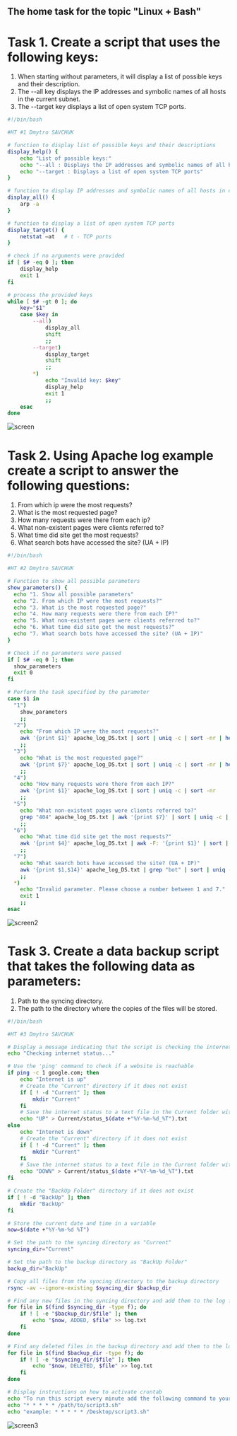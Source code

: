 ## The home task for the topic "Linux + Bash"

# Task 1. Create a script that uses the following keys:

1. When starting without parameters, it will display a list of possible keys and their description.
2. The --all key displays the IP addresses and symbolic names of all hosts in the current subnet.
3. The --target key displays a list of open system TCP ports.

```bash
#!/bin/bash

#HT #1 Dmytro SAVCHUK

# function to display list of possible keys and their descriptions
display_help() {
    echo "List of possible keys:"
    echo "--all : Displays the IP addresses and symbolic names of all hosts in the current subnet"
    echo "--target : Displays a list of open system TCP ports"
}

# function to display IP addresses and symbolic names of all hosts in current subnet
display_all() {
    arp -a
}

# function to display a list of open system TCP ports
display_target() {
    netstat –at   # t - TCP ports
}

# check if no arguments were provided
if [ $# -eq 0 ]; then
    display_help
    exit 1
fi

# process the provided keys
while [ $# -gt 0 ]; do
    key="$1"
    case $key in
        --all)
            display_all
            shift
            ;;
        --target)
            display_target
            shift
            ;;
        *)
            echo "Invalid key: $key"
            display_help
            exit 1
            ;;
    esac
done
```
![screen](https://github.com/d-SAVCHUK/EPAM_DevOps_HT_Linux_Bash/blob/main/task%201/Screenshot.png)

# Task 2. Using Apache log example create a script to answer the following questions:

1. From which ip were the most requests?
2. What is the most requested page?
3. How many requests were there from each ip?
4. What non-existent pages were clients referred to? 
5. What time did site get the most requests?
6. What search bots have accessed the site? (UA + IP)

```bash
#!/bin/bash

#HT #2 Dmytro SAVCHUK

# Function to show all possible parameters
show_parameters() {
  echo "1. Show all possible parameters"
  echo "2. From which IP were the most requests?"
  echo "3. What is the most requested page?"
  echo "4. How many requests were there from each IP?"
  echo "5. What non-existent pages were clients referred to?"
  echo "6. What time did site get the most requests?"
  echo "7. What search bots have accessed the site? (UA + IP)"
}

# Check if no parameters were passed
if [ $# -eq 0 ]; then
  show_parameters
  exit 0
fi

# Perform the task specified by the parameter
case $1 in
  "1")
    show_parameters
    ;;
  "2")
    echo "From which IP were the most requests?"
    awk '{print $1}' apache_log_DS.txt | sort | uniq -c | sort -nr | head -1
    ;;
  "3")
    echo "What is the most requested page?"
    awk '{print $7}' apache_log_DS.txt | sort | uniq -c | sort -nr | head -1
    ;;
  "4")
    echo "How many requests were there from each IP?"
    awk '{print $1}' apache_log_DS.txt | sort | uniq -c | sort -nr
    ;;
  "5")
    echo "What non-existent pages were clients referred to?"
    grep "404" apache_log_DS.txt | awk '{print $7}' | sort | uniq -c | sort -nr
    ;;
  "6")
    echo "What time did site get the most requests?"
    awk '{print $4}' apache_log_DS.txt | awk -F: '{print $1}' | sort | uniq -c | sort -nr | head -1
    ;;
  "7")
    echo "What search bots have accessed the site? (UA + IP)" 
    awk '{print $1,$14}' apache_log_DS.txt | grep "bot" | sort | uniq -c | sort -nr
    ;;
  *)
    echo "Invalid parameter. Please choose a number between 1 and 7."
    exit 1
    ;;
esac
```
![screen2](https://github.com/d-SAVCHUK/EPAM_DevOps_HT_Linux_Bash/blob/main/task%202/Screenshot.png)

# Task 3. Create a data backup script that takes the following data as parameters:

1. Path to the syncing directory.
2. The path to the directory where the copies of the files will be stored.

```bash
#!/bin/bash

#HT #3 Dmytro SAVCHUK

# Display a message indicating that the script is checking the internet status
echo "Checking internet status..."

# Use the 'ping' command to check if a website is reachable
if ping -c 1 google.com; then
    echo "Internet is up"
    # Create the "Current" directory if it does not exist
    if [ ! -d "Current" ]; then
        mkdir "Current"
    fi
    # Save the internet status to a text file in the Current folder with a timestamp in the filename
    echo "UP" > Current/status_$(date +"%Y-%m-%d_%T").txt
else
    echo "Internet is down"
    # Create the "Current" directory if it does not exist
    if [ ! -d "Current" ]; then
        mkdir "Current"
    fi
    # Save the internet status to a text file in the Current folder with a timestamp in the filename
    echo "DOWN" > Current/status_$(date +"%Y-%m-%d_%T").txt
fi

# Create the "BackUp Folder" directory if it does not exist
if [ ! -d "BackUp" ]; then
    mkdir "BackUp"
fi

# Store the current date and time in a variable
now=$(date +"%Y-%m-%d %T")

# Set the path to the syncing directory as "Current"
syncing_dir="Current"

# Set the path to the backup directory as "BackUp Folder"
backup_dir="BackUp"

# Copy all files from the syncing directory to the backup directory
rsync -av --ignore-existing $syncing_dir $backup_dir

# Find any new files in the syncing directory and add them to the log file
for file in $(find $syncing_dir -type f); do
    if ! [ -e "$backup_dir/$file" ]; then
        echo "$now, ADDED, $file" >> log.txt
    fi
done

# Find any deleted files in the backup directory and add them to the log file
for file in $(find $backup_dir -type f); do
    if ! [ -e "$syncing_dir/$file" ]; then
        echo "$now, DELETED, $file" >> log.txt
    fi
done

# Display instructions on how to activate crontab
echo "To run this script every minute add the following command to your crontab:"
echo "* * * * * /path/to/script3.sh"
echo "example: * * * * * /Desktop/script3.sh"
```
![screen3](https://github.com/d-SAVCHUK/EPAM_DevOps_HT_Linux_Bash/blob/main/task%203/Screenshot.png)
